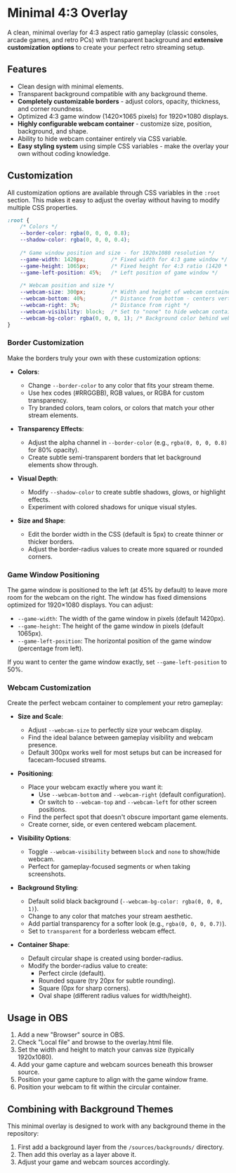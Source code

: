 # Minimal 4:3 Overlay

A clean, minimal overlay for 4:3 aspect ratio gameplay (classic consoles, arcade games, and retro PCs) with transparent background and **extensive customization options** to create your perfect retro streaming setup.

## Features

- Clean design with minimal elements.
- Transparent background compatible with any background theme.
- **Completely customizable borders** - adjust colors, opacity, thickness, and corner roundness.
- Optimized 4:3 game window (1420×1065 pixels) for 1920×1080 displays.
- **Highly configurable webcam container** - customize size, position, background, and shape.
- Ability to hide webcam container entirely via CSS variable.
- **Easy styling system** using simple CSS variables - make the overlay your own without coding knowledge.

## Customization

All customization options are available through CSS variables in the `:root` section. This makes it easy to adjust the overlay without having to modify multiple CSS properties.

```css
:root {
    /* Colors */
    --border-color: rgba(0, 0, 0, 0.8);
    --shadow-color: rgba(0, 0, 0, 0.4);
    
    /* Game window position and size - for 1920x1080 resolution */
    --game-width: 1420px;        /* Fixed width for 4:3 game window */
    --game-height: 1065px;       /* Fixed height for 4:3 ratio (1420 * 3/4) */
    --game-left-position: 45%;   /* Left position of game window */
    
    /* Webcam position and size */
    --webcam-size: 300px;        /* Width and height of webcam container */
    --webcam-bottom: 40%;        /* Distance from bottom - centers vertically */
    --webcam-right: 3%;          /* Distance from right */
    --webcam-visibility: block;  /* Set to "none" to hide webcam container */
    --webcam-bg-color: rgba(0, 0, 0, 1); /* Background color behind webcam - solid black */
}
```

### Border Customization

Make the borders truly your own with these customization options:

- **Colors**: 
  - Change `--border-color` to any color that fits your stream theme.
  - Use hex codes (#RRGGBB), RGB values, or RGBA for custom transparency.
  - Try branded colors, team colors, or colors that match your other stream elements.

- **Transparency Effects**:
  - Adjust the alpha channel in `--border-color` (e.g., `rgba(0, 0, 0, 0.8)` for 80% opacity).
  - Create subtle semi-transparent borders that let background elements show through.

- **Visual Depth**:
  - Modify `--shadow-color` to create subtle shadows, glows, or highlight effects.
  - Experiment with colored shadows for unique visual styles.

- **Size and Shape**:
  - Edit the border width in the CSS (default is 5px) to create thinner or thicker borders.
  - Adjust the border-radius values to create more squared or rounded corners.

### Game Window Positioning

The game window is positioned to the left (at 45% by default) to leave more room for the webcam on the right. The window has fixed dimensions optimized for 1920×1080 displays. You can adjust:

- `--game-width`: The width of the game window in pixels (default 1420px).
- `--game-height`: The height of the game window in pixels (default 1065px).
- `--game-left-position`: The horizontal position of the game window (percentage from left).

If you want to center the game window exactly, set `--game-left-position` to 50%.

### Webcam Customization

Create the perfect webcam container to complement your retro gameplay:

- **Size and Scale**: 
  - Adjust `--webcam-size` to perfectly size your webcam display.
  - Find the ideal balance between gameplay visibility and webcam presence.
  - Default 300px works well for most setups but can be increased for facecam-focused streams.

- **Positioning**:
  - Place your webcam exactly where you want it:
    - Use `--webcam-bottom` and `--webcam-right` (default configuration).
    - Or switch to `--webcam-top` and `--webcam-left` for other screen positions.
  - Find the perfect spot that doesn't obscure important game elements.
  - Create corner, side, or even centered webcam placement.

- **Visibility Options**:
  - Toggle `--webcam-visibility` between `block` and `none` to show/hide webcam.
  - Perfect for gameplay-focused segments or when taking screenshots.

- **Background Styling**:
  - Default solid black background (`--webcam-bg-color: rgba(0, 0, 0, 1)`).
  - Change to any color that matches your stream aesthetic.
  - Add partial transparency for a softer look (e.g., `rgba(0, 0, 0, 0.7)`).
  - Set to `transparent` for a borderless webcam effect.

- **Container Shape**:
  - Default circular shape is created using border-radius.
  - Modify the border-radius value to create:
    - Perfect circle (default).
    - Rounded square (try 20px for subtle rounding).
    - Square (0px for sharp corners).
    - Oval shape (different radius values for width/height).

## Usage in OBS

1. Add a new "Browser" source in OBS.
2. Check "Local file" and browse to the overlay.html file.
3. Set the width and height to match your canvas size (typically 1920x1080).
4. Add your game capture and webcam sources beneath this browser source.
5. Position your game capture to align with the game window frame.
6. Position your webcam to fit within the circular container.

## Combining with Background Themes

This minimal overlay is designed to work with any background theme in the repository:

1. First add a background layer from the `/sources/backgrounds/` directory.
2. Then add this overlay as a layer above it.
3. Adjust your game and webcam sources accordingly.
